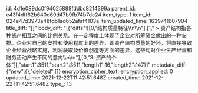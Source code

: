 id: 4d1e089dc0f94025888fddbc8214399a
parent_id: e43f4dff62b640d69d47b9fb74b7dc24
item_type: 1
item_id: 024e47d3973a48fdb1ad652afaf4103a
item_updated_time: 1639741607904
title_diff: "[]"
body_diff: "[{\"diffs\":[[0,\"结构质量特征\\\n\\\n\"],[1,\"   > 资产结构指各种资产相互之间的比例关系。在一定程度上体现了企业对所筹资金做出的一种安排。企业对自己的安排和使用程度上的差异，即资产结构质量的好坏，将直接导致企业经营战略实施，利润获取及价值创造等方面的差异，这些均对企业生产经营和财务活动产生不同的意向\\\n\\\n\"],[0,\"3. 资产的个体\"]],\"start1\":3511,\"start2\":3511,\"length1\":16,\"length2\":147}]"
metadata_diff: {"new":{},"deleted":[]}
encryption_cipher_text: 
encryption_applied: 0
updated_time: 2021-12-22T11:42:51.648Z
created_time: 2021-12-22T11:42:51.648Z
type_: 13